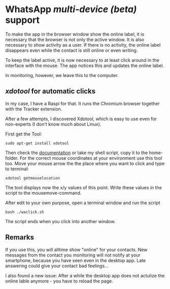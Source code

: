 # WhatsApp *multi-device (beta)* support

To make the app in the browser window show the online label, it is necessary that the browser is not only the active window.
It is also necessary to show activity as a user. If there is no activity, the online label disappears even while the contact is still online or even writing.

To keep the label active, it is now necessary to at least click around in the interface with the mouse.
The app notices this and updates the online label.

In monitoring, however, we leave this to the computer.

## *xdotool* for automatic clicks
In my case, I have a Raspi for that. It runs the Chromium browser together with the Tracker extension.

After a few attempts, I discovered Xdotool, which is easy to use even for non-experts (I don't know much about Linux).

First get the Tool:

  `sudo apt-get install xdotool`

Then check the [documentation](https://linuxcommandlibrary.com/man/xdotool.html) or take my shell script, copy it to the home-folder.
For the correct mouse coordinates at your environment use this tool too. Move your mouse arrow the the place where you want to click and type to terminal:

  `xdotool getmouselocation`

The tool displays now the x/y values of this point. Write these values in the script to the mousemove-command.

After edit to your own purpose, open a terminal window and run the script

  `bash ./waclick.sh`

The script ends when you click into another window.

## Remarks
If you use this, you will alltime show "online" for your contacts.
New messages from the contact you monitoring will not notify at your smartphone, because you have seen even in the desktop app. Late answering could give your contact bad feelings...

I also found a new issue:
After a while the desktop app does not actulize the online lable anymore - you have to reload the page.
